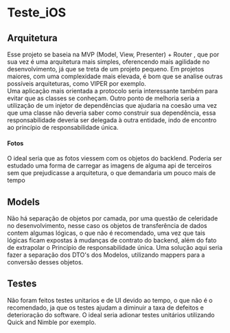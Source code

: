 # Teste_iOS

## Arquitetura
Esse projeto se baseia na MVP (Model, View, Presenter) + Router , que por sua vez é uma arquitetura mais simples, 
oferencendo mais agilidade no desenvolvimento, já que se treta de um projeto pequeno. 
Em projetos maiores, com uma complexidade mais elevada, é bom que se analise outras possíveis arquiteturas, como VIPER por exemplo.  
Uma aplicação mais orientada a protocolo seria interessante também para evitar que as classes se conheçam.
Outro ponto de melhoria seria a utilização de um injetor de dependências que ajudaria na coesão uma vez que uma classe não deveria saber como construir sua dependência, 
essa responsabilidade deveria ser delegada à outra entidade, indo de encontro ao princípio de responsabilidade única.

#### Fotos
O ideal seria que as fotos viessem com os objetos do backlend.
Poderia ser estudado uma forma de carregar as imagens de alguma api de terceiros sem que prejudicasse a arquitetura, o que demandaria um pouco mais de tempo

## Models
Não há separação de objetos por camada, por uma questão de celeridade no desenvolvimento, nesse caso os objetos de transferência de dados contem algumas lógicas, 
o que não é recomendado, uma vez que tais lógicas ficam expostas à mudanças de contrato do backend, além do fato de extrapolar o Princípio de responsabilidade única. 
Uma solução aqui seria fazer a separação dos DTO's dos Modelos, utilizando mappers para a conversão desses objetos.

## Testes 
Não foram feitos testes unitarios e de UI devido ao tempo, o que não é o recomendado, ja que os testes ajudam a diminuir a taxa de defeitos e deterioração do software. 
O ideal seria adionar testes unitários utilizando Quick and Nimble por exemplo.
 
